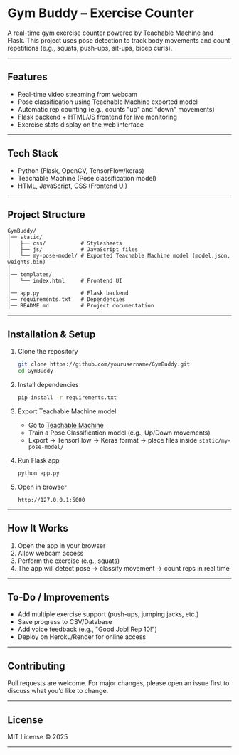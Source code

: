
# Gym Buddy – Exercise Counter

A real-time gym exercise counter powered by Teachable Machine and Flask. This project uses pose detection to track body movements and count repetitions (e.g., squats, push-ups, sit-ups, bicep curls).

---

## Features

* Real-time video streaming from webcam
* Pose classification using Teachable Machine exported model
* Automatic rep counting (e.g., counts "up" and "down" movements)
* Flask backend + HTML/JS frontend for live monitoring
* Exercise stats display on the web interface

---

## Tech Stack

* Python (Flask, OpenCV, TensorFlow/keras)
* Teachable Machine (Pose classification model)
* HTML, JavaScript, CSS (Frontend UI)

---

## Project Structure

```
GymBuddy/
│── static/
│   ├── css/           # Stylesheets
│   ├── js/            # JavaScript files
│   └── my-pose-model/ # Exported Teachable Machine model (model.json, weights.bin)
│
│── templates/
│   └── index.html     # Frontend UI
│
│── app.py             # Flask backend
│── requirements.txt   # Dependencies
│── README.md          # Project documentation
```

---

## Installation & Setup

1. Clone the repository

   ```bash
   git clone https://github.com/yourusername/GymBuddy.git
   cd GymBuddy
   ```

2. Install dependencies

   ```bash
   pip install -r requirements.txt
   ```

3. Export Teachable Machine model

   * Go to [Teachable Machine](https://teachablemachine.withgoogle.com/)
   * Train a Pose Classification model (e.g., Up/Down movements)
   * Export → TensorFlow → Keras format → place files inside `static/my-pose-model/`

4. Run Flask app

   ```bash
   python app.py
   ```

5. Open in browser

   ```
   http://127.0.0.1:5000
   ```

---

## How It Works

1. Open the app in your browser
2. Allow webcam access
3. Perform the exercise (e.g., squats)
4. The app will detect pose → classify movement → count reps in real time

---

## To-Do / Improvements

* Add multiple exercise support (push-ups, jumping jacks, etc.)
* Save progress to CSV/Database
* Add voice feedback (e.g., "Good Job! Rep 10!")
* Deploy on Heroku/Render for online access

---

## Contributing

Pull requests are welcome. For major changes, please open an issue first to discuss what you’d like to change.

---

## License

MIT License © 2025

---